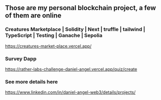 ## Those are my personal blockchain project, a few of them are online

### Creatures Marketplace | Solidity | Next | truffle | tailwind | TypeScript | Testing | Ganache | Sepolia
https://creatures-market-place.vercel.app/

### Survey Dapp
https://rather-labs-challenge-daniel-angel.vercel.app/quiz/create

### See more details here
https://www.linkedin.com/in/daniel-angel-web3/details/projects/
